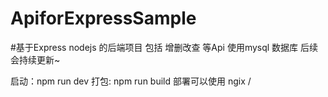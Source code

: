 # ApiforExpressSample
#基于Express nodejs 的后端项目 包括 增删改查 等Api 使用mysql 数据库 后续会持续更新~

启动：npm run dev
打包: npm run build
部署可以使用 ngix / 
